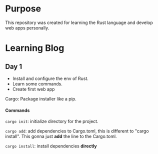 # Purpose
This repository was created for learning the Rust language and develop web apps personally.

# Learning Blog

## Day 1
- Install and configure the env of Rust.
- Learn some commands.
- Create first web app

Cargo: Package installer like a pip.

#### Commands
`cargo init`: initialize directory for the project.

`cargo add`: add dependencies to Cargo.toml, this is different to "cargo install".
This gonna just **add** the line to the Cargo.toml.

`cargo install`: install dependencies **directly**